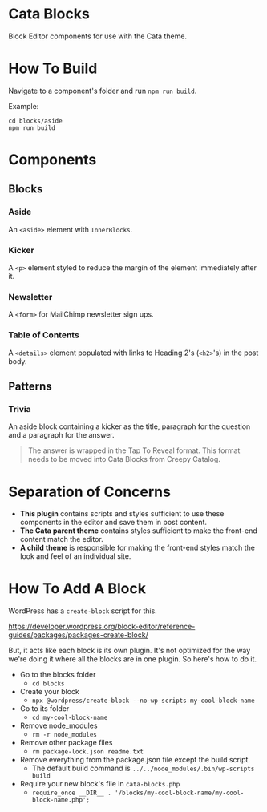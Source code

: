 # Cata Blocks
Block Editor components for use with the Cata theme.

# How To Build

Navigate to a component's folder and run `npm run build`.

Example:
```
cd blocks/aside
npm run build
```

# Components

## Blocks

### Aside

An `<aside>` element with `InnerBlocks`.

### Kicker

A `<p>` element styled to reduce the margin of the element immediately after it.

### Newsletter

A `<form>` for MailChimp newsletter sign ups. 

### Table of Contents

A `<details>` element populated with links to Heading 2's (`<h2>`'s) in the post body.

## Patterns

### Trivia

An aside block containing a kicker as the title, paragraph for the question and a paragraph for the answer.

> The answer is wrapped in the Tap To Reveal format. This format needs to be moved into Cata Blocks from Creepy Catalog.

# Separation of Concerns

- **This plugin** contains scripts and styles sufficient to use these components in the editor and save them in post content.
- **The Cata parent theme** contains styles sufficient to make the front-end content match the editor.
- **A child theme** is responsible for making the front-end styles match the look and feel of an individual site.

# How To Add A Block

WordPress has a `create-block` script for this.

https://developer.wordpress.org/block-editor/reference-guides/packages/packages-create-block/

But, it acts like each block is its own plugin. It's not optimized for the way we're doing it where all the blocks are in one plugin. So here's how to do it.

- Go to the blocks folder
  - `cd blocks`
- Create your block
  - `npx @wordpress/create-block --no-wp-scripts my-cool-block-name`
- Go to its folder
  - `cd my-cool-block-name`
- Remove node_modules
  - `rm -r node_modules`
- Remove other package files
  - `rm package-lock.json readme.txt`
- Remove everything from the package.json file except the build script.
  - The default build command is `../../node_modules/.bin/wp-scripts build`
- Require your new block's file in `cata-blocks.php`
  - `require_once __DIR__ . '/blocks/my-cool-block-name/my-cool-block-name.php';`
